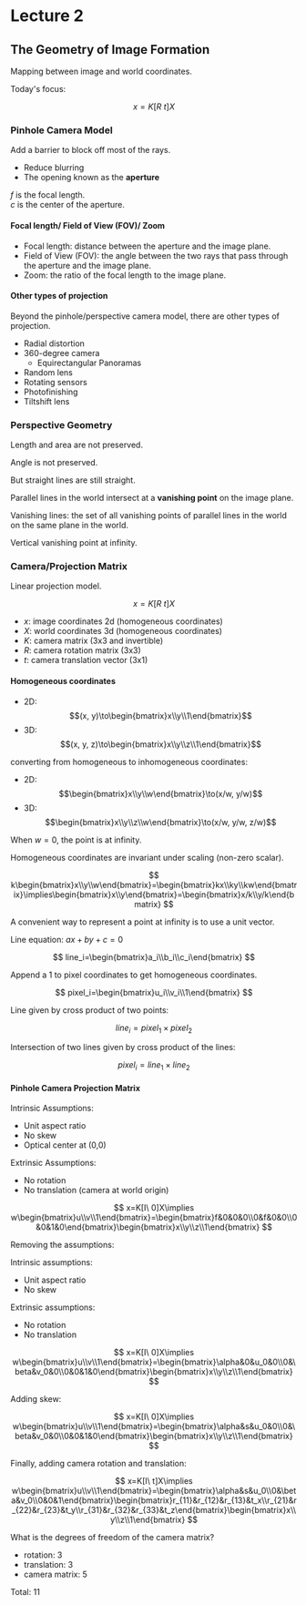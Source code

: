 # Lecture 2

## The Geometry of Image Formation

Mapping between image and world coordinates.

Today's focus:

$$
x=K[R\ t]X
$$

### Pinhole Camera Model

Add a barrier to block off most of the rays.

- Reduce blurring
- The opening known as the **aperture**

$f$ is the focal length.  
$c$ is the center of the aperture.

#### Focal length/ Field of View (FOV)/ Zoom

- Focal length: distance between the aperture and the image plane.
- Field of View (FOV): the angle between the two rays that pass through the aperture and the image plane.
- Zoom: the ratio of the focal length to the image plane.

#### Other types of projection

Beyond the pinhole/perspective camera model, there are other types of projection.

- Radial distortion
- 360-degree camera
  - Equirectangular Panoramas
- Random lens
- Rotating sensors
- Photofinishing
- Tiltshift lens

### Perspective Geometry

Length and area are not preserved.

Angle is not preserved.

But straight lines are still straight.

Parallel lines in the world intersect at a **vanishing point** on the image plane.

Vanishing lines: the set of all vanishing points of parallel lines in the world on the same plane in the world.

Vertical vanishing point at infinity.

### Camera/Projection Matrix

Linear projection model.

$$
x=K[R\ t]X
$$

- $x$: image coordinates 2d (homogeneous coordinates)
- $X$: world coordinates 3d (homogeneous coordinates)
- $K$: camera matrix (3x3 and invertible)
- $R$: camera rotation matrix (3x3)
- $t$: camera translation vector (3x1)

#### Homogeneous coordinates

- 2D: $$(x, y)\to\begin{bmatrix}x\\y\\1\end{bmatrix}$$
- 3D: $$(x, y, z)\to\begin{bmatrix}x\\y\\z\\1\end{bmatrix}$$

converting from homogeneous to inhomogeneous coordinates:

- 2D: $$\begin{bmatrix}x\\y\\w\end{bmatrix}\to(x/w, y/w)$$
- 3D: $$\begin{bmatrix}x\\y\\z\\w\end{bmatrix}\to(x/w, y/w, z/w)$$

When $w=0$, the point is at infinity.

Homogeneous coordinates are invariant under scaling (non-zero scalar).

$$
k\begin{bmatrix}x\\y\\w\end{bmatrix}=\begin{bmatrix}kx\\ky\\kw\end{bmatrix}\implies\begin{bmatrix}x\\y\end{bmatrix}=\begin{bmatrix}x/k\\y/k\end{bmatrix}
$$

A convenient way to represent a point at infinity is to use a unit vector.

Line equation: $ax+by+c=0$

$$
line_i=\begin{bmatrix}a_i\\b_i\\c_i\end{bmatrix}
$$


Append a 1 to pixel coordinates to get homogeneous coordinates.

$$
pixel_i=\begin{bmatrix}u_i\\v_i\\1\end{bmatrix}
$$

Line given by cross product of two points:

$$
line_i=pixel_1\times pixel_2
$$

Intersection of two lines given by cross product of the lines:

$$
pixel_i=line_1\times line_2
$$

#### Pinhole Camera Projection Matrix

Intrinsic Assumptions:

- Unit aspect ratio
- No skew
- Optical center at (0,0)

Extrinsic Assumptions:

- No rotation
- No translation (camera at world origin)

$$
x=K[I\ 0]X\implies w\begin{bmatrix}u\\v\\1\end{bmatrix}=\begin{bmatrix}f&0&0&0\\0&f&0&0\\0&0&1&0\end{bmatrix}\begin{bmatrix}x\\y\\z\\1\end{bmatrix}
$$

Removing the assumptions:

Intrinsic assumptions:

- Unit aspect ratio
- No skew

Extrinsic assumptions:

- No rotation
- No translation

$$
x=K[I\ 0]X\implies w\begin{bmatrix}u\\v\\1\end{bmatrix}=\begin{bmatrix}\alpha&0&u_0&0\\0&\beta&v_0&0\\0&0&1&0\end{bmatrix}\begin{bmatrix}x\\y\\z\\1\end{bmatrix}
$$

Adding skew:

$$
x=K[I\ 0]X\implies w\begin{bmatrix}u\\v\\1\end{bmatrix}=\begin{bmatrix}\alpha&s&u_0&0\\0&\beta&v_0&0\\0&0&1&0\end{bmatrix}\begin{bmatrix}x\\y\\z\\1\end{bmatrix}
$$

Finally, adding camera rotation and translation:

$$
x=K[I\ t]X\implies w\begin{bmatrix}u\\v\\1\end{bmatrix}=\begin{bmatrix}\alpha&s&u_0\\0&\beta&v_0\\0&0&1\end{bmatrix}\begin{bmatrix}r_{11}&r_{12}&r_{13}&t_x\\r_{21}&r_{22}&r_{23}&t_y\\r_{31}&r_{32}&r_{33}&t_z\end{bmatrix}\begin{bmatrix}x\\y\\z\\1\end{bmatrix}
$$

What is the degrees of freedom of the camera matrix?

- rotation: 3
- translation: 3
- camera matrix: 5

Total: 11

